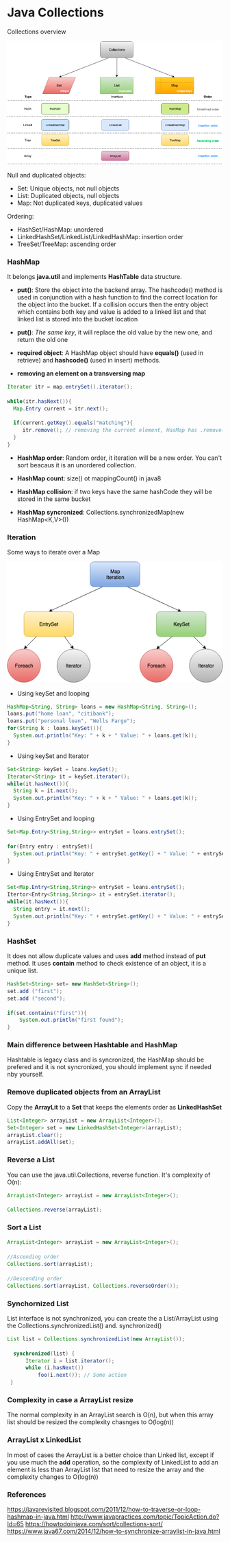 # Java Collections

Collections overview

![](../images/collections.png)

Null and duplicated objects:
* Set: Unique objects, not null objects
* List: Duplicated objects, null objects
* Map: Not duplicated keys, duplicated values

Ordering:
* HashSet/HashMap: unordered
* LinkedHashSet/LinkedList/LinkedHashMap: insertion order
* TreeSet/TreeMap: ascending order

### HashMap

It belongs **java.util** and implements **HashTable** data structure.

* **put()**: Store the object into the backend array. The hashcode() method is used in conjunction with a hash function to find the correct location for the object into the bucket. If a collision occurs then the entry object which contains both key and value is added to a linked list and that linked list is stored into the bucket location

* **put()**: *The same key*, it will replace the old value by the new one, and return the old one

* **required object**: A HashMap object should have **equals()** (used in retrieve) and **hashcode()** (used in insert) methods.

* **removing an element on a transversing map**

```java
Iterator itr = map.entrySet().iterator();

while(itr.hasNext()){
  Map.Entry current = itr.next();

  if(current.getKey().equals("matching"){
     itr.remove(); // removing the current element, HasMap has .remove() but doesn't work in a iteration
  }
}
```

* **HashMap order**: Random order, it iteration will be a new order. You can't sort beacaus it is an unordered collection.

* **HashMap count**: size() ot mappingCount() in java8

* **HashMap collision**: if two keys have the same hashCode they will be stored in the same bucket

* **HashMap syncronized**: Collections.synchronizedMap(new HashMap<K,V>())

### Iteration

Some ways to iterate over a Map

![](../images/map_iteration.png)

* Using keySet and looping
```java
HashMap<String, String> loans = new HashMap<String, String>();
loans.put("home loan", "citibank");
loans.put("personal loan", "Wells Fargo");
for(String k : loans.keySet()){
  System.out.println("Key: " + k + " Value: " + loans.get(k));
}
```

* Using keySet and Iterator 
```java
Set<String> keySet = loans.keySet();
Iterator<String> it = keySet.iterator();
while(it.hasNext()){
  String k = it.next();
  System.out.println("Key: " + k + " Value: " + loans.get(k));
}
```

* Using EntrySet and looping 
```java
Set<Map.Entry<String,String>> entrySet = loans.entrySet();

for(Entry entry : entrySet){
  System.out.println("Key: " + entrySet.getKey() + " Value: " + entrySet.getValue());
}
```

* Using EntrySet and Iterator
```java
Set<Map.Entry<String,String>> entrySet = loans.entrySet();
Itertor<Entry<String,String>> it = entrySet.iterator();
while(it.hasNext()){
  String entry = it.next();
  System.out.println("Key: " + entrySet.getKey() + " Value: " + entrySet.getValue());
}
```

### HashSet

It does not allow duplicate values and uses **add** method instead of **put** method. It uses **contain** method to check existence of an object, it is a unique list.

```java
HashSet<String> set= new HashSet<String>();
set.add ("first");
set.add ("second");
 
if(set.contains("first")){
	System.out.println("first found");
}
```

### Main difference between Hashtable and HashMap

Hashtable is legacy class and is syncronized, the HashMap should be prefered and it is not syncronized, you should implement sync if needed nby yourself.

### Remove duplicated objects from an ArrayList

Copy the **ArrayLit** to a **Set** that keeps the elements order as **LinkedHashSet**

```java
List<Integer> arrayList = new ArrayList<Integer>();
Set<Integer> set = new LinkedHashSet<Integer>(arrayList);
arrayList.clear();
arrayList.addAll(set);
```
### Reverse a List

You can use the java.util.Collections, reverse function. It's complexity of O(n):
```java
ArrayList<Integer> arrayList = new ArrayList<Integer>();

Collections.reverse(arrayList);
```

### Sort a List

```java
ArrayList<Integer> arrayList = new ArrayList<Integer>();
 
//Ascending order
Collections.sort(arrayList);
 
//Descending order
Collections.sort(arrayList, Collections.reverseOrder());
```

### Synchornized List

List interface is not synchronized, you can create the a List/ArrayList using the Collections.synchronizedList() and. synchronized()

```java
List list = Collections.synchronizedList(new ArrayList());

  synchronized(list) {
      Iterator i = list.iterator();
      while (i.hasNext())
          foo(i.next()); // Some action
 }
```

### Complexity in case a ArrayList resize

The normal complexity in an ArrayList search is O(n), but when this array list should be resized the complexity chasnges to O(log(n))

### ArrayList x LinkedList

In most of cases the ArrayList is a better choice than Linked list, except if you use much the **add** operation, so the complexity of LinkedList to add an element is less than ArrayList list that need to resize the array and the complexity changes to O(log(n))

### References
https://javarevisited.blogspot.com/2011/12/how-to-traverse-or-loop-hashmap-in-java.html
http://www.javapractices.com/topic/TopicAction.do?Id=65
https://howtodoinjava.com/sort/collections-sort/
https://www.java67.com/2014/12/how-to-synchronize-arraylist-in-java.html

